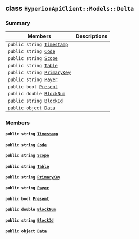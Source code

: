 ## class `HyperionApiClient::Models::Delta` 

### Summary

 Members                        | Descriptions                                
--------------------------------|---------------------------------------------
`public string `[`Timestamp`](#class_hyperion_api_client_1_1_models_1_1_delta_1a2f6cff44f7d31294dab060179c01445d) | 
`public string `[`Code`](#class_hyperion_api_client_1_1_models_1_1_delta_1a3e3a861ea30ec6d94dbaba3f93fea8f3) | 
`public string `[`Scope`](#class_hyperion_api_client_1_1_models_1_1_delta_1aa7b591ef912a1096146accedc620c2a0) | 
`public string `[`Table`](#class_hyperion_api_client_1_1_models_1_1_delta_1ac174a08e3080557ca4cbe836f12fd5bb) | 
`public string `[`PrimaryKey`](#class_hyperion_api_client_1_1_models_1_1_delta_1ac00c14f8557e6224e7ad8daf0bfa0fef) | 
`public string `[`Payer`](#class_hyperion_api_client_1_1_models_1_1_delta_1a6608e5d25e3fe2dea28a444f5b629e31) | 
`public bool `[`Present`](#class_hyperion_api_client_1_1_models_1_1_delta_1afeac5e895704cc97dccbcc449be7e6e3) | 
`public double `[`BlockNum`](#class_hyperion_api_client_1_1_models_1_1_delta_1a2aafa89383ad9f55ae828dc982d9089c) | 
`public string `[`BlockId`](#class_hyperion_api_client_1_1_models_1_1_delta_1a2eb1237c5987a0426af75fb196ff2c36) | 
`public object `[`Data`](#class_hyperion_api_client_1_1_models_1_1_delta_1a248bfced8a2a84c147f9b20efe3e669a) | 

### Members

#### `public string `[`Timestamp`](#class_hyperion_api_client_1_1_models_1_1_delta_1a2f6cff44f7d31294dab060179c01445d) 

#### `public string `[`Code`](#class_hyperion_api_client_1_1_models_1_1_delta_1a3e3a861ea30ec6d94dbaba3f93fea8f3) 

#### `public string `[`Scope`](#class_hyperion_api_client_1_1_models_1_1_delta_1aa7b591ef912a1096146accedc620c2a0) 

#### `public string `[`Table`](#class_hyperion_api_client_1_1_models_1_1_delta_1ac174a08e3080557ca4cbe836f12fd5bb) 

#### `public string `[`PrimaryKey`](#class_hyperion_api_client_1_1_models_1_1_delta_1ac00c14f8557e6224e7ad8daf0bfa0fef) 

#### `public string `[`Payer`](#class_hyperion_api_client_1_1_models_1_1_delta_1a6608e5d25e3fe2dea28a444f5b629e31) 

#### `public bool `[`Present`](#class_hyperion_api_client_1_1_models_1_1_delta_1afeac5e895704cc97dccbcc449be7e6e3) 

#### `public double `[`BlockNum`](#class_hyperion_api_client_1_1_models_1_1_delta_1a2aafa89383ad9f55ae828dc982d9089c) 

#### `public string `[`BlockId`](#class_hyperion_api_client_1_1_models_1_1_delta_1a2eb1237c5987a0426af75fb196ff2c36) 

#### `public object `[`Data`](#class_hyperion_api_client_1_1_models_1_1_delta_1a248bfced8a2a84c147f9b20efe3e669a) 

